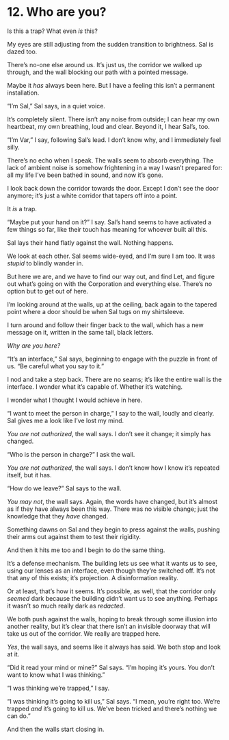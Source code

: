 # 12. Who are you?

Is this a trap? What even *is* this?

My eyes are still adjusting from the sudden transition to brightness. Sal is dazed too.

There’s no-one else around us. It’s just us, the corridor we walked up through, and the wall blocking our path with a pointed message.

Maybe it *has* always been here. But I have a feeling this isn’t a permanent installation.

“I’m Sal,” Sal says, in a quiet voice.

It’s completely silent. There isn’t any noise from outside; I can hear my own heartbeat, my own breathing, loud and clear. Beyond it, I hear Sal’s, too.

“I’m Var,” I say, following Sal’s lead. I don’t know why, and I immediately feel silly.

There’s no echo when I speak. The walls seem to absorb everything. The lack of ambient noise is somehow frightening in a way I wasn’t prepared for: all my life I’ve been bathed in sound, and now it’s gone.

I look back down the corridor towards the door. Except I don’t see the door anymore; it’s just a white corridor that tapers off into a point.

It *is* a trap.

“Maybe put your hand on it?” I say. Sal’s hand seems to have activated a few things so far, like their touch has meaning for whoever built all this.

Sal lays their hand flatly against the wall. Nothing happens.

We look at each other. Sal seems wide-eyed, and I’m sure I am too. It was *stupid* to blindly wander in.

But here we are, and we have to find our way out, and find Let, and figure out what’s going on with the Corporation and everything else. There’s no option but to get out of here.

I’m looking around at the walls, up at the ceiling, back again to the tapered point where a door should be when Sal tugs on my shirtsleeve.

I turn around and follow their finger back to the wall, which has a new message on it, written in the same tall, black letters.

*Why are you here?*

“It’s an interface,” Sal says, beginning to engage with the puzzle in front of us. “Be careful what you say to it.”

I nod and take a step back. There are no seams; it’s like the entire wall is the interface. I wonder what it’s capable of. Whether it’s watching.

I wonder what I thought I would achieve in here.

“I want to meet the person in charge,” I say to the wall, loudly and clearly. Sal gives me a look like I’ve lost my mind.

*You are not authorized*, the wall says. I don’t see it change; it simply has changed.

“Who is the person in charge?” I ask the wall.

*You are not authorized*, the wall says. I don’t know how I know it’s repeated itself, but it has.

“How do we leave?” Sal says to the wall.

*You may not*, the wall says. Again, the words have changed, but it’s almost as if they have always been this way. There was no visible change; just the knowledge that they *have* changed.

Something dawns on Sal and they begin to press against the walls, pushing their arms out against them to test their rigidity.

And then it hits me too and I begin to do the same thing.

It’s a defense mechanism. The building lets us see what it wants us to see, using our lenses as an interface, even though they’re switched off. It’s not that any of this exists; it’s projection. A disinformation reality.

Or at least, that’s how it seems. It’s possible, as well, that the corridor only *seemed* dark because the building didn’t want us to see anything. Perhaps it wasn’t so much really dark as *redacted*.

We both push against the walls, hoping to break through some illusion into another reality, but it’s clear that there isn’t an invisible doorway that will take us out of the corridor. We really are trapped here.

*Yes*, the wall says, and seems like it always has said. We both stop and look at it.

“Did it read your mind or mine?” Sal says. “I’m hoping it’s yours. You don’t want to know what I was thinking.”

“I was thinking we’re trapped,” I say.

“I was thinking it’s going to kill us,” Sal says. “I mean, you’re right too. We’re trapped *and* it’s going to kill us. We’ve been tricked and there’s nothing we can do.”

And then the walls start closing in.